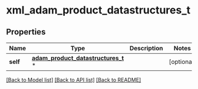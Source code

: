 # xml_adam_product_datastructures_t

## Properties
Name | Type | Description | Notes
------------ | ------------- | ------------- | -------------
**self** | [**adam_product_datastructures_t**](adam_product_datastructures.md) \* |  | [optional] 

[[Back to Model list]](../README.md#documentation-for-models) [[Back to API list]](../README.md#documentation-for-api-endpoints) [[Back to README]](../README.md)


